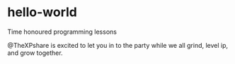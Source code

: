# hello-world
Time honoured programming lessons

@TheXPshare is excited to let you in to the party while we all grind, level ip, and grow together.
